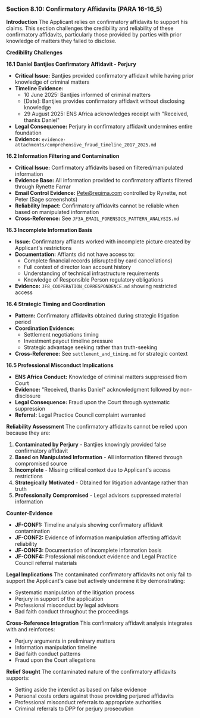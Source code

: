 ### Section 8.10: Confirmatory Affidavits (PARA 16-16_5)

**Introduction**
The Applicant relies on confirmatory affidavits to support his claims. This section challenges the credibility and reliability of these confirmatory affidavits, particularly those provided by parties with prior knowledge of matters they failed to disclose.

**Credibility Challenges**

**16.1 Daniel Bantjies Confirmatory Affidavit - Perjury**
- **Critical Issue:** Bantjies provided confirmatory affidavit while having prior knowledge of criminal matters
- **Timeline Evidence:** 
  - 10 June 2025: Bantjies informed of criminal matters
  - [Date]: Bantjies provides confirmatory affidavit without disclosing knowledge
  - 29 August 2025: ENS Africa acknowledges receipt with "Received, thanks Daniel"
- **Legal Consequence:** Perjury in confirmatory affidavit undermines entire foundation
- **Evidence:** `evidence-attachments/comprehensive_fraud_timeline_2017_2025.md`

**16.2 Information Filtering and Contamination**
- **Critical Issue:** Confirmatory affidavits based on filtered/manipulated information
- **Evidence Base:** All information provided to confirmatory affiants filtered through Rynette Farrar
- **Email Control Evidence:** Pete@regima.com controlled by Rynette, not Peter (Sage screenshots)
- **Reliability Impact:** Confirmatory affidavits cannot be reliable when based on manipulated information
- **Cross-Reference:** See `JF3A_EMAIL_FORENSICS_PATTERN_ANALYSIS.md`

**16.3 Incomplete Information Basis**
- **Issue:** Confirmatory affiants worked with incomplete picture created by Applicant's restrictions
- **Documentation:** Affiants did not have access to:
  - Complete financial records (disrupted by card cancellations)
  - Full context of director loan account history  
  - Understanding of technical infrastructure requirements
  - Knowledge of Responsible Person regulatory obligations
- **Evidence:** `JF8_COOPERATION_CORRESPONDENCE.md` showing restricted access

**16.4 Strategic Timing and Coordination**
- **Pattern:** Confirmatory affidavits obtained during strategic litigation period
- **Coordination Evidence:** 
  - Settlement negotiations timing
  - Investment payout timeline pressure
  - Strategic advantage seeking rather than truth-seeking
- **Cross-Reference:** See `settlement_and_timing.md` for strategic context

**16.5 Professional Misconduct Implications**
- **ENS Africa Conduct:** Knowledge of criminal matters suppressed from Court
- **Evidence:** "Received, thanks Daniel" acknowledgment followed by non-disclosure
- **Legal Consequence:** Fraud upon the Court through systematic suppression
- **Referral:** Legal Practice Council complaint warranted

**Reliability Assessment**
The confirmatory affidavits cannot be relied upon because they are:

1. **Contaminated by Perjury** - Bantjies knowingly provided false confirmatory affidavit
2. **Based on Manipulated Information** - All information filtered through compromised source
3. **Incomplete** - Missing critical context due to Applicant's access restrictions  
4. **Strategically Motivated** - Obtained for litigation advantage rather than truth
5. **Professionally Compromised** - Legal advisors suppressed material information

**Counter-Evidence**
- **JF-CONF1:** Timeline analysis showing confirmatory affidavit contamination
- **JF-CONF2:** Evidence of information manipulation affecting affidavit reliability
- **JF-CONF3:** Documentation of incomplete information basis
- **JF-CONF4:** Professional misconduct evidence and Legal Practice Council referral materials

**Legal Implications**
The contaminated confirmatory affidavits not only fail to support the Applicant's case but actively undermine it by demonstrating:
- Systematic manipulation of the litigation process
- Perjury in support of the application  
- Professional misconduct by legal advisors
- Bad faith conduct throughout the proceedings

**Cross-Reference Integration**
This confirmatory affidavit analysis integrates with and reinforces:
- Perjury arguments in preliminary matters
- Information manipulation timeline  
- Bad faith conduct patterns
- Fraud upon the Court allegations

**Relief Sought**
The contaminated nature of the confirmatory affidavits supports:
- Setting aside the interdict as based on false evidence
- Personal costs orders against those providing perjured affidavits
- Professional misconduct referrals to appropriate authorities
- Criminal referrals to DPP for perjury prosecution
